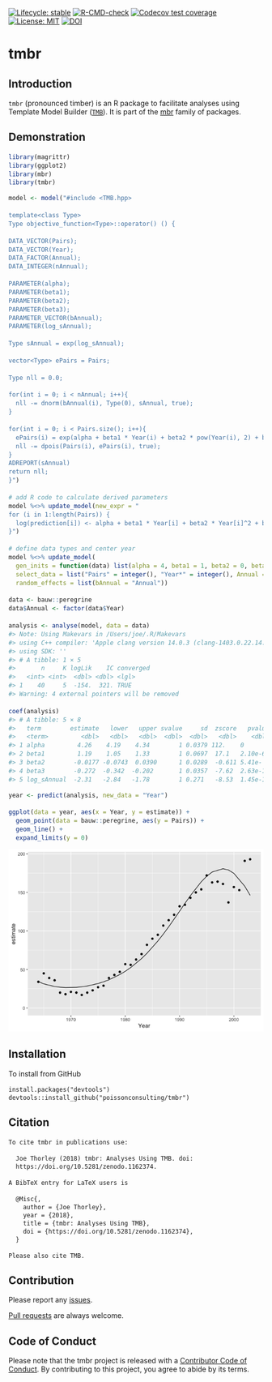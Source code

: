 
<!-- README.md is generated from README.Rmd. Please edit that file -->
<!-- badges: start -->

[![Lifecycle:
stable](https://img.shields.io/badge/lifecycle-stable-brightgreen.svg)](https://lifecycle.r-lib.org/articles/stages.html#stable)
[![R-CMD-check](https://github.com/poissonconsulting/tmbr/actions/workflows/R-CMD-check.yaml/badge.svg)](https://github.com/poissonconsulting/tmbr/actions/workflows/R-CMD-check.yaml)
[![Codecov test
coverage](https://codecov.io/gh/poissonconsulting/tmbr/branch/master/graph/badge.svg)](https://codecov.io/gh/poissonconsulting/tmbr?branch=master)
[![License:
MIT](https://img.shields.io/badge/License-MIT-blue.svg)](https://opensource.org/licenses/MIT)
[![DOI](https://zenodo.org/badge/DOI/10.5281/zenodo.1162374.svg)](https://doi.org/10.5281/zenodo.1162374)

<!-- badges: end -->

# tmbr

## Introduction

`tmbr` (pronounced timber) is an R package to facilitate analyses using
Template Model Builder ([`TMB`](https://github.com/kaskr/adcomp)). It is
part of the [mbr](https://github.com/poissonconsulting/mbr) family of
packages.

## Demonstration

``` r
library(magrittr)
library(ggplot2)
library(mbr)
library(tmbr)
```

``` r
model <- model("#include <TMB.hpp>

template<class Type>
Type objective_function<Type>::operator() () {

DATA_VECTOR(Pairs);
DATA_VECTOR(Year);
DATA_FACTOR(Annual);
DATA_INTEGER(nAnnual);

PARAMETER(alpha);
PARAMETER(beta1);
PARAMETER(beta2);
PARAMETER(beta3);
PARAMETER_VECTOR(bAnnual);
PARAMETER(log_sAnnual);

Type sAnnual = exp(log_sAnnual);

vector<Type> ePairs = Pairs;

Type nll = 0.0;

for(int i = 0; i < nAnnual; i++){
  nll -= dnorm(bAnnual(i), Type(0), sAnnual, true);
}

for(int i = 0; i < Pairs.size(); i++){
  ePairs(i) = exp(alpha + beta1 * Year(i) + beta2 * pow(Year(i), 2) + beta3 * pow(Year(i), 3) + bAnnual(Annual(i)));
  nll -= dpois(Pairs(i), ePairs(i), true);
}
ADREPORT(sAnnual)
return nll;
}")

# add R code to calculate derived parameters
model %<>% update_model(new_expr = "
for (i in 1:length(Pairs)) {
  log(prediction[i]) <- alpha + beta1 * Year[i] + beta2 * Year[i]^2 + beta3 * Year[i]^3 + bAnnual[Annual[i]]
}")

# define data types and center year
model %<>% update_model(
  gen_inits = function(data) list(alpha = 4, beta1 = 1, beta2 = 0, beta3 = 0, log_sAnnual = 0, bAnnual = rep(0, data$nAnnual)),
  select_data = list("Pairs" = integer(), "Year*" = integer(), Annual = factor()),
  random_effects = list(bAnnual = "Annual"))

data <- bauw::peregrine
data$Annual <- factor(data$Year)

analysis <- analyse(model, data = data)
#> Note: Using Makevars in /Users/joe/.R/Makevars
#> using C++ compiler: 'Apple clang version 14.0.3 (clang-1403.0.22.14.1)'
#> using SDK: ''
#> # A tibble: 1 × 5
#>       n     K logLik    IC converged
#>   <int> <int>  <dbl> <dbl> <lgl>    
#> 1    40     5  -154.  321. TRUE     
#> Warning: 4 external pointers will be removed

coef(analysis)
#> # A tibble: 5 × 8
#>   term        estimate   lower   upper svalue     sd  zscore   pvalue
#>   <term>         <dbl>   <dbl>   <dbl>  <dbl>  <dbl>   <dbl>    <dbl>
#> 1 alpha         4.26    4.19    4.34        1 0.0379 112.    0       
#> 2 beta1         1.19    1.05    1.33        1 0.0697  17.1   2.10e-65
#> 3 beta2        -0.0177 -0.0743  0.0390      1 0.0289  -0.611 5.41e- 1
#> 4 beta3        -0.272  -0.342  -0.202       1 0.0357  -7.62  2.63e-14
#> 5 log_sAnnual  -2.31   -2.84   -1.78        1 0.271   -8.53  1.45e-17
```

``` r
year <- predict(analysis, new_data = "Year")

ggplot(data = year, aes(x = Year, y = estimate)) +
  geom_point(data = bauw::peregrine, aes(y = Pairs)) +
  geom_line() +
  expand_limits(y = 0)
```

![](tools/README-unnamed-chunk-4-1.png)<!-- -->

## Installation

To install from GitHub

    install.packages("devtools")
    devtools::install_github("poissonconsulting/tmbr")

## Citation

    To cite tmbr in publications use:

      Joe Thorley (2018) tmbr: Analyses Using TMB. doi:
      https://doi.org/10.5281/zenodo.1162374.

    A BibTeX entry for LaTeX users is

      @Misc{,
        author = {Joe Thorley},
        year = {2018},
        title = {tmbr: Analyses Using TMB},
        doi = {https://doi.org/10.5281/zenodo.1162374},
      }

    Please also cite TMB.

## Contribution

Please report any
[issues](https://github.com/poissonconsulting/tmbr/issues).

[Pull requests](https://github.com/poissonconsulting/tmbr/pulls) are
always welcome.

## Code of Conduct

Please note that the tmbr project is released with a [Contributor Code
of
Conduct](https://contributor-covenant.org/version/2/0/CODE_OF_CONDUCT.html).
By contributing to this project, you agree to abide by its terms.
